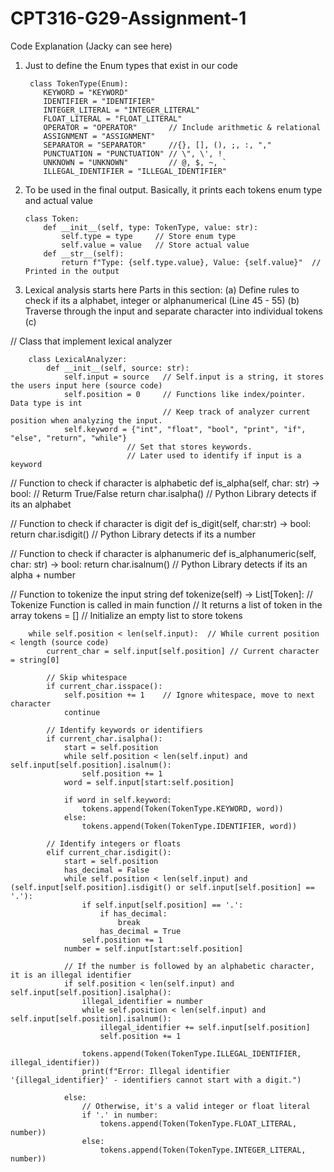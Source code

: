 # CPT316-G29-Assignment-1

Code Explanation (Jacky can see here)

1. Just to define the Enum types that exist in our code

        class TokenType(Enum):
           KEYWORD = "KEYWORD"
           IDENTIFIER = "IDENTIFIER"
           INTEGER_LITERAL = "INTEGER_LITERAL"
           FLOAT_LITERAL = "FLOAT_LITERAL"
           OPERATOR = "OPERATOR"       // Include arithmetic & relational
           ASSIGNMENT = "ASSIGNMENT"
           SEPARATOR = "SEPARATOR"     //{}, [], (), ;, :, ","
           PUNCTUATION = "PUNCTUATION" // \", \', !
           UNKNOWN = "UNKNOWN"         // @, $, ~, `
           ILLEGAL_IDENTIFIER = "ILLEGAL_IDENTIFIER"

2. To be used in the final output. Basically, it prints each tokens enum type and actual value
   
       class Token:
           def __init__(self, type: TokenType, value: str):
               self.type = type     // Store enum type
               self.value = value   // Store actual value
           def __str__(self):
               return f"Type: {self.type.value}, Value: {self.value}"  // Printed in the output  

4. Lexical analysis starts here 
  Parts in this section:
   (a) Define rules to check if its a alphabet, integer or alphanumerical (Line 45 - 55)
   (b) Traverse through the input and separate character into individual tokens
   (c)  

// Class that implement lexical analyzer
                
        class LexicalAnalyzer:
            def __init__(self, source: str):
                self.input = source   // Self.input is a string, it stores the users input here (source code)
                self.position = 0     // Functions like index/pointer. Data type is int
                                      // Keep track of analyzer current position when analyzing the input. 
                self.keyword = {"int", "float", "bool", "print", "if", "else", "return", "while"}
                              // Set that stores keywords.
                              // Later used to identify if input is a keyword

  // Function to check if character is alphabetic
    def is_alpha(self, char: str) -> bool:   // Returm True/False
        return char.isalpha()                // Python Library detects if its an alphabet
    
  // Function to check if character is digit
    def is_digit(self, char:str) -> bool:
        return char.isdigit()                // Python Library detects if its a number
    
  // Function to check if character is alphanumeric
    def is_alphanumeric(self, char: str) -> bool:
        return char.isalnum()                // Python Library detects if its an alpha + number

  // Function to tokenize the input string
    def tokenize(self) -> List[Token]:  // Tokenize Function is called in main function 
                                      // It returns a list of token in the array
        tokens = []                   // Initialize an empty list to store tokens

        while self.position < len(self.input):  // While current position < length (source code)
            current_char = self.input[self.position] // Current character = string[0]

            // Skip whitespace
            if current_char.isspace():
                self.position += 1    // Ignore whitespace, move to next character
                continue
            
            // Identify keywords or identifiers
            if current_char.isalpha():
                start = self.position  
                while self.position < len(self.input) and self.input[self.position].isalnum():
                    self.position += 1
                word = self.input[start:self.position]

                if word in self.keyword:
                    tokens.append(Token(TokenType.KEYWORD, word))
                else:
                    tokens.append(Token(TokenType.IDENTIFIER, word))
            
            // Identify integers or floats
            elif current_char.isdigit():
                start = self.position
                has_decimal = False
                while self.position < len(self.input) and (self.input[self.position].isdigit() or self.input[self.position] == '.'):
                    if self.input[self.position] == '.':
                        if has_decimal:
                            break
                        has_decimal = True
                    self.position += 1
                number = self.input[start:self.position]

                // If the number is followed by an alphabetic character, it is an illegal identifier
                if self.position < len(self.input) and self.input[self.position].isalpha():
                    illegal_identifier = number
                    while self.position < len(self.input) and self.input[self.position].isalnum():
                        illegal_identifier += self.input[self.position]
                        self.position += 1

                    tokens.append(Token(TokenType.ILLEGAL_IDENTIFIER, illegal_identifier))
                    print(f"Error: Illegal identifier '{illegal_identifier}' - identifiers cannot start with a digit.")
                    
                else:
                    // Otherwise, it's a valid integer or float literal
                    if '.' in number:
                        tokens.append(Token(TokenType.FLOAT_LITERAL, number))
                    else:
                        tokens.append(Token(TokenType.INTEGER_LITERAL, number))

